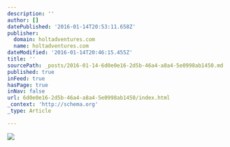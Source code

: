 ```yaml
---
description: ''
author: []
datePublished: '2016-01-14T20:53:11.658Z'
publisher:
  domain: holtadventures.com
  name: holtadventures.com
dateModified: '2016-01-14T20:46:15.455Z'
title: ''
sourcePath: _posts/2016-01-14-6d0e0e16-2d5b-46a4-a8a4-5e0998ab1450.md
published: true
inFeed: true
hasPage: true
inNav: false
url: 6d0e0e16-2d5b-46a4-a8a4-5e0998ab1450/index.html
_context: 'http://schema.org'
_type: Article

---
```

![](http://holtadventures.com/wp-content/Gallery/Laos/DSC_0352.JPG)